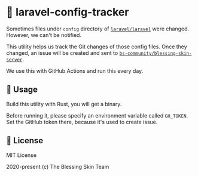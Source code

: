 # 📌 laravel-config-tracker

Sometimes files under `config` directory of [`laravel/laravel`](https://github.com/laravel/laravel) were changed.
However, we can't be notified.

This utility helps us track the Git changes of those config files.
Once they changed, an issue will be created and sent to [`bs-community/blessing-skin-server`](https://github.com/bs-community/blessing-skin-server).

We use this with GitHub Actions and run this every day.

## 🔌 Usage

Build this utility with Rust, you will get a binary.

Before running it, please specify an environment variable called `GH_TOKEN`.
Set the GitHub token there, because it's used to create issue.

## 📃 License

MIT License

2020-present (c) The Blessing Skin Team
